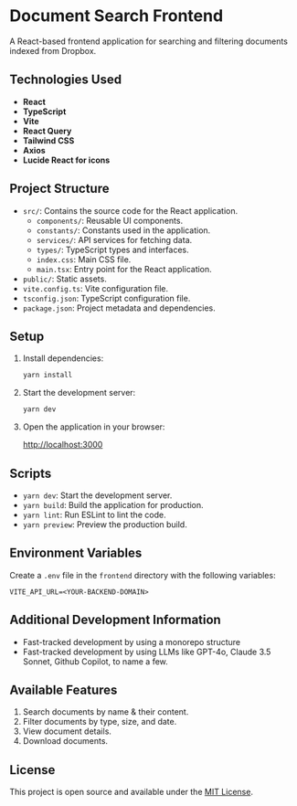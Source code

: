 # Document Search Frontend

A React-based frontend application for searching and filtering documents indexed from Dropbox.

## Technologies Used

- **React**
- **TypeScript**
- **Vite**
- **React Query**
- **Tailwind CSS**
- **Axios**
- **Lucide React for icons**

## Project Structure

- `src/`: Contains the source code for the React application.
  - `components/`: Reusable UI components.
  - `constants/`: Constants used in the application.
  - `services/`: API services for fetching data.
  - `types/`: TypeScript types and interfaces.
  - `index.css`: Main CSS file.
  - `main.tsx`: Entry point for the React application.
- `public/`: Static assets.
- `vite.config.ts`: Vite configuration file.
- `tsconfig.json`: TypeScript configuration file.
- `package.json`: Project metadata and dependencies.

## Setup

1. Install dependencies:

   ```bash
   yarn install
   ```

2. Start the development server:

   ```bash
   yarn dev
   ```

3. Open the application in your browser:

   [http://localhost:3000](http://localhost:3000)

## Scripts

- `yarn dev`: Start the development server.
- `yarn build`: Build the application for production.
- `yarn lint`: Run ESLint to lint the code.
- `yarn preview`: Preview the production build.

## Environment Variables

Create a `.env` file in the `frontend` directory with the following variables:

```
VITE_API_URL=<YOUR-BACKEND-DOMAIN>
```

## Additional Development Information
 - Fast-tracked development by using a monorepo structure
 - Fast-tracked development by using LLMs like GPT-4o, Claude 3.5 Sonnet, Github Copilot, to name a few.

## Available Features
1. Search documents by name & their content.
2. Filter documents by type, size, and date.
3. View document details.
4. Download documents.

## License

This project is open source and available under the [MIT License](../LICENSE).